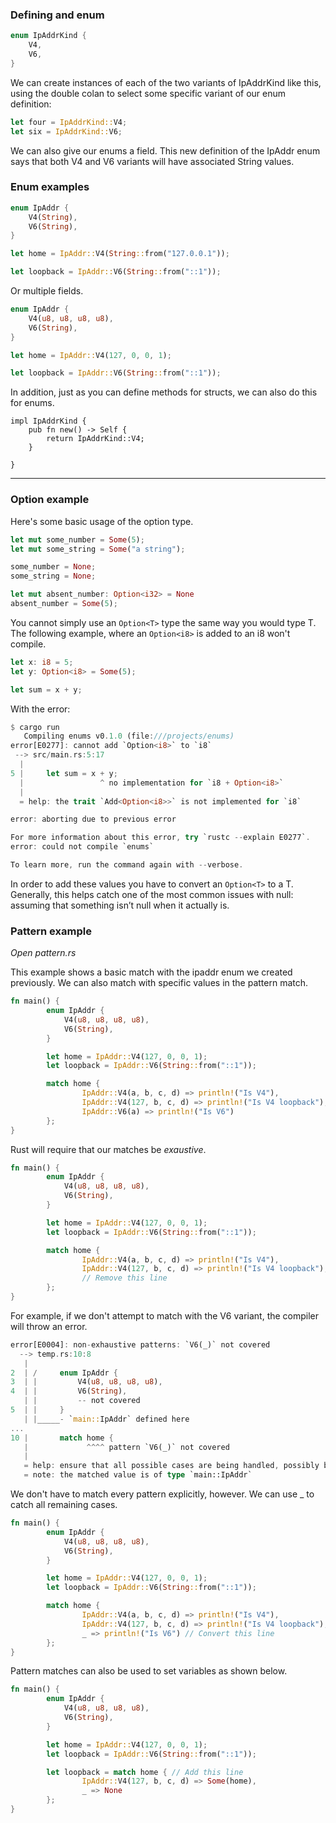 ### Defining and enum

```rust
enum IpAddrKind {
    V4,
    V6,
}
```

We can create instances of each of the two variants of IpAddrKind like this, using the double colan to select some specific variant of our enum definition:

```rust
let four = IpAddrKind::V4;
let six = IpAddrKind::V6;
```

We can also give our enums a field. This new definition of the IpAddr enum says that both V4 and V6 variants will have associated String values.
### Enum examples

```rust
enum IpAddr {
    V4(String),
    V6(String),
}

let home = IpAddr::V4(String::from("127.0.0.1"));

let loopback = IpAddr::V6(String::from("::1"));
```

Or multiple fields.

```rust
enum IpAddr {
    V4(u8, u8, u8, u8),
    V6(String),
}

let home = IpAddr::V4(127, 0, 0, 1);

let loopback = IpAddr::V6(String::from("::1"));
```

In addition, just as you can define methods for structs, we can also do this for enums.

```
impl IpAddrKind {
    pub fn new() -> Self {
        return IpAddrKind::V4;
    }

}
```

---

### Option example

Here's some basic usage of the option type. 

```rust
let mut some_number = Some(5);
let mut some_string = Some("a string");

some_number = None;
some_string = None;

let mut absent_number: Option<i32> = None
absent_number = Some(5);
```

You cannot simply use an `Option<T>` type the same way you would type T. The following example, where an `Option<i8>` is added to an i8 won't compile. 

```rust
let x: i8 = 5;
let y: Option<i8> = Some(5);

let sum = x + y;
```

With the error:

```rust
$ cargo run
   Compiling enums v0.1.0 (file:///projects/enums)
error[E0277]: cannot add `Option<i8>` to `i8`
 --> src/main.rs:5:17
  |
5 |     let sum = x + y;
  |                 ^ no implementation for `i8 + Option<i8>`
  |
  = help: the trait `Add<Option<i8>>` is not implemented for `i8`

error: aborting due to previous error

For more information about this error, try `rustc --explain E0277`.
error: could not compile `enums`

To learn more, run the command again with --verbose.
```

In order to add these values you have to convert an `Option<T>` to a T. Generally, this helps catch one of the most common issues with null: assuming that something isn’t null when it actually is.

### Pattern example

*Open pattern.rs*

This example shows a basic match with the ipaddr enum we created previously. We can also match with specific values in the pattern match.

```rust
fn main() {
        enum IpAddr {
            V4(u8, u8, u8, u8),
            V6(String),
        }

        let home = IpAddr::V4(127, 0, 0, 1);
        let loopback = IpAddr::V6(String::from("::1"));

        match home {
                IpAddr::V4(a, b, c, d) => println!("Is V4"),
                IpAddr::V4(127, b, c, d) => println!("Is V4 loopback"), // Add this line
                IpAddr::V6(a) => println!("Is V6")
        };
}
```

Rust will require that our matches be *exaustive*. 

```rust
fn main() {
        enum IpAddr {
            V4(u8, u8, u8, u8),
            V6(String),
        }

        let home = IpAddr::V4(127, 0, 0, 1);
        let loopback = IpAddr::V6(String::from("::1"));

        match home {
                IpAddr::V4(a, b, c, d) => println!("Is V4"),
                IpAddr::V4(127, b, c, d) => println!("Is V4 loopback"),
                // Remove this line
        };
}
```

For example, if we don't attempt to match with the V6 variant, the compiler will throw an error. 

```rust
error[E0004]: non-exhaustive patterns: `V6(_)` not covered
  --> temp.rs:10:8
   |
2  | /     enum IpAddr {
3  | |         V4(u8, u8, u8, u8),
4  | |         V6(String),
   | |         -- not covered
5  | |     }
   | |_____- `main::IpAddr` defined here
...
10 |       match home {
   |             ^^^^ pattern `V6(_)` not covered
   |
   = help: ensure that all possible cases are being handled, possibly by adding wildcards or more match arms
   = note: the matched value is of type `main::IpAddr`
```

We don't have to match every pattern explicitly, however. We can use _ to catch all remaining cases. 

```rust
fn main() {
        enum IpAddr {
            V4(u8, u8, u8, u8),
            V6(String),
        }

        let home = IpAddr::V4(127, 0, 0, 1);
        let loopback = IpAddr::V6(String::from("::1"));

        match home {
                IpAddr::V4(a, b, c, d) => println!("Is V4"),
                IpAddr::V4(127, b, c, d) => println!("Is V4 loopback"),
                _ => println!("Is V6") // Convert this line
        };
}
```

Pattern matches can also be used to set variables as shown below. 

```rust
fn main() {
        enum IpAddr {
            V4(u8, u8, u8, u8),
            V6(String),
        }

        let home = IpAddr::V4(127, 0, 0, 1);
        let loopback = IpAddr::V6(String::from("::1"));

        let loopback = match home { // Add this line
                IpAddr::V4(127, b, c, d) => Some(home),
                _ => None
        };
}
```
